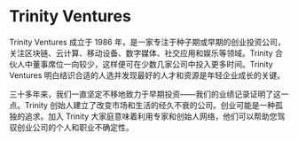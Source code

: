 # Trinity Ventures

Trinity Ventures 成立于 1986 年，是一家专注于种子期或早期的创业投资公司，关注区块链、云计算、移动设备、数字媒体、社交应用和娱乐等领域。Trinity 合伙人中董事席位一向较少，这样便可在少数几家公司中投入更多时间。Trinity Ventures 明白结识合适的人选并发现最好的人才和资源是年轻企业成长的关键。

三十多年来，我们一直坚定不移地致力于早期投资——我们的业绩记录证明了这一点。Trinity 创始人建立了改变市场和生活的经久不衰的公司。创业可能是一种孤独的追求。加入 Trinity 大家庭意味着利用专家和创始人网络，他们可以帮助您驾驭创业公司的个人和职业不确定性。

